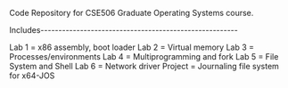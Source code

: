 Code Repository for CSE506 Graduate Operating Systems course.

Includes-------------------------------------------------------

Lab 1 = x86 assembly, boot loader
Lab 2 = Virtual memory
Lab 3 = Processes/environments
Lab 4 = Multiprogramming and fork
Lab 5 = File System and Shell
Lab 6 = Network driver
Project = Journaling file system for x64-JOS
